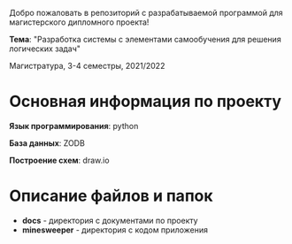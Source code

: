Добро пожаловать в репозиторий с разрабатываемой программой для магистерского дипломного проекта!

**Тема**: "Разработка системы с элементами самообучения для решения логических задач"

Магистратура, 3-4 семестры, 2021/2022

# Основная информация по проекту

**Язык программирования**: python

**База данных**: ZODB

**Построение схем**: draw.io

# Описание файлов и папок

- **docs** - директория с документами по проекту
- **minesweeper** - директория с кодом приложения